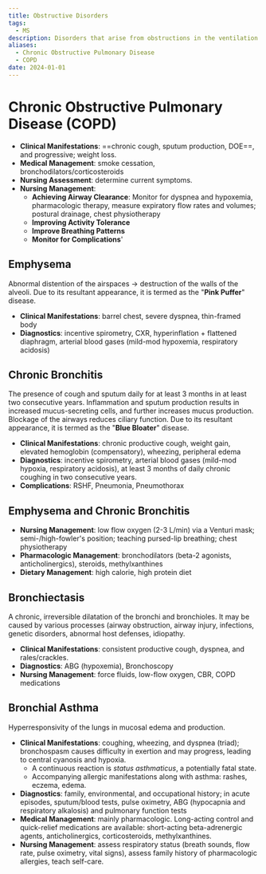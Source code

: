 ```yaml
---
title: Obstructive Disorders
tags:
  - MS
description: Disorders that arise from obstructions in the ventilation pathway of the lungs.
aliases:
  - Chronic Obstructive Pulmonary Disease
  - COPD
date: 2024-01-01
---
```

# Chronic Obstructive Pulmonary Disease (COPD)
- **Clinical Manifestations**: ==chronic cough, sputum production, DOE==, and progressive; weight loss.
- **Medical Management**: smoke cessation, bronchodilators/corticosteroids
- **Nursing Assessment**: determine current symptoms.
- **Nursing Management**:
	- **Achieving Airway Clearance**: Monitor for dyspnea and hypoxemia, pharmacologic therapy, measure expiratory flow rates and volumes; postural drainage, chest physiotherapy
	- **Improving Activity Tolerance**
	- **Improve Breathing Patterns**
	- **Monitor for Complications**'
## Emphysema
Abnormal distention of the airspaces -> destruction of the walls of the alveoli. Due to its resultant appearance, it is termed as the "**Pink Puffer**" disease.
- **Clinical Manifestations**: barrel chest, severe dyspnea, thin-framed body
- **Diagnostics**: incentive spirometry, CXR, hyperinflation + flattened diaphragm, arterial blood gases (mild-mod hypoxemia, respiratory acidosis)
## Chronic Bronchitis
The presence of cough and sputum daily for at least 3 months in at least two consecutive years. Inflammation and sputum production results in increased mucus-secreting cells, and further increases mucus production. Blockage of the airways reduces ciliary function. Due to its resultant appearance, it is termed as the "**Blue Bloater**" disease.
- **Clinical Manifestations**: chronic productive cough, weight gain, elevated hemoglobin (compensatory), wheezing, peripheral edema
- **Diagnostics**: incentive spirometry, arterial blood gases (mild-mod hypoxia, respiratory acidosis), at least 3 months of daily chronic coughing in two consecutive years.
- **Complications**: RSHF, Pneumonia, Pneumothorax
## Emphysema and Chronic Bronchitis
- **Nursing Management**: low flow oxygen (2-3 L/min) via a Venturi mask; semi-/high-fowler's position; teaching pursed-lip breathing; chest physiotherapy
- **Pharmacologic Management**: bronchodilators (beta-2 agonists, anticholinergics), steroids, methylxanthines
- **Dietary Management**: high calorie, high protein diet
## Bronchiectasis
A chronic, irreversible dilatation of the bronchi and bronchioles. It may be caused by various processes (airway obstruction, airway injury, infections, genetic disorders, abnormal host defenses, idiopathy.
- **Clinical Manifestations**: consistent productive cough, dyspnea, and rales/crackles.
- **Diagnostics**: ABG (hypoxemia), Bronchoscopy
- **Nursing Management**: force fluids, low-flow oxygen, CBR, COPD medications
## Bronchial Asthma
Hyperresponsivity of the lungs in mucosal edema and production.
- **Clinical Manifestations**: coughing, wheezing, and dyspnea (triad); bronchospasm causes difficulty in exertion and may progress, leading to central cyanosis and hypoxia.
	- A continuous reaction is *status asthmaticus*, a potentially fatal state.
	- Accompanying allergic manifestations along with asthma: rashes, eczema, edema.
- **Diagnostics**: family, environmental, and occupational history; in acute episodes, sputum/blood tests, pulse oximetry, ABG (hypocapnia and respiratory alkalosis) and pulmonary function tests
- **Medical Management**: mainly pharmacologic. Long-acting control and quick-relief medications are available: short-acting beta-adrenergic agents, anticholinergics, corticosteroids, methylxanthines.
- **Nursing Management**: assess respiratory status (breath sounds, flow rate, pulse oximetry, vital signs), assess family history of pharmacologic allergies, teach self-care.